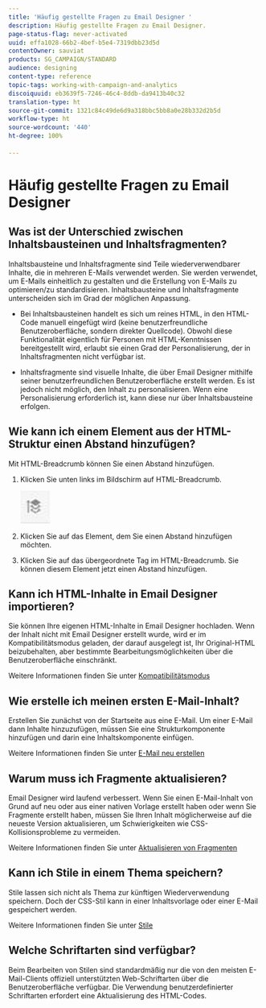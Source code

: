 ```yaml
---
title: 'Häufig gestellte Fragen zu Email Designer '
description: Häufig gestellte Fragen zu Email Designer.
page-status-flag: never-activated
uuid: effa1028-66b2-4bef-b5e4-7319dbb23d5d
contentOwner: sauviat
products: SG_CAMPAIGN/STANDARD
audience: designing
content-type: reference
topic-tags: working-with-campaign-and-analytics
discoiquuid: eb3639f5-7246-46c4-8ddb-da9413b40c32
translation-type: ht
source-git-commit: 1321c84c49de6d9a318bbc5bb8a0e28b332d2b5d
workflow-type: ht
source-wordcount: '440'
ht-degree: 100%

---
```



# Häufig gestellte Fragen zu Email Designer

## Was ist der Unterschied zwischen Inhaltsbausteinen und Inhaltsfragmenten?

Inhaltsbausteine und Inhaltsfragmente sind Teile wiederverwendbarer Inhalte, die in mehreren E-Mails verwendet werden. Sie werden verwendet, um E-Mails einheitlich zu gestalten und die Erstellung von E-Mails zu optimieren/zu standardisieren. Inhaltsbausteine und Inhaltsfragmente unterscheiden sich im Grad der möglichen Anpassung.

* Bei Inhaltsbausteinen handelt es sich um reines HTML, in den HTML-Code manuell eingefügt wird (keine benutzerfreundliche Benutzeroberfläche, sondern direkter Quellcode). Obwohl diese Funktionalität eigentlich für Personen mit HTML-Kenntnissen bereitgestellt wird, erlaubt sie einen Grad der Personalisierung, der in Inhaltsfragmenten nicht verfügbar ist.

* Inhaltsfragmente sind visuelle Inhalte, die über Email Designer mithilfe seiner benutzerfreundlichen Benutzeroberfläche erstellt werden. Es ist jedoch nicht möglich, den Inhalt zu personalisieren. Wenn eine Personalisierung erforderlich ist, kann diese nur über Inhaltsbausteine erfolgen.

## Wie kann ich einem Element aus der HTML-Struktur einen Abstand hinzufügen?

Mit HTML-Breadcrumb können Sie einen Abstand hinzufügen.

1. Klicken Sie unten links im Bildschirm auf HTML-Breadcrumb.

   ![](assets/do-not-localize/breadcrumb.png)

1. Klicken Sie auf das Element, dem Sie einen Abstand hinzufügen möchten.
1. Klicken Sie auf das übergeordnete Tag im HTML-Breadcrumb.
Sie können diesem Element jetzt einen Abstand hinzufügen.

## Kann ich HTML-Inhalte in Email Designer importieren?

Sie können Ihre eigenen HTML-Inhalte in Email Designer hochladen. Wenn der Inhalt nicht mit Email Designer erstellt wurde, wird er im Kompatibilitätsmodus geladen, der darauf ausgelegt ist, Ihr Original-HTML beizubehalten, aber bestimmte Bearbeitungsmöglichkeiten über die Benutzeroberfläche einschränkt.

Weitere Informationen finden Sie unter [Kompatibilitätsmodus](../../designing/using/using-existing-content.md#compatibility-mode)

## Wie erstelle ich meinen ersten E-Mail-Inhalt?

Erstellen Sie zunächst von der Startseite aus eine E-Mail.
Um einer E-Mail dann Inhalte hinzuzufügen, müssen Sie eine Strukturkomponente hinzufügen und darin eine Inhaltskomponente einfügen.

Weitere Informationen finden Sie unter [E-Mail neu erstellen](../../designing/using/quick-start.md#from-scratch-email)

## Warum muss ich Fragmente aktualisieren?

Email Designer wird laufend verbessert. Wenn Sie einen E-Mail-Inhalt von Grund auf neu oder aus einer nativen Vorlage erstellt haben oder wenn Sie Fragmente erstellt haben, müssen Sie Ihren Inhalt möglicherweise auf die neueste Version aktualisieren, um Schwierigkeiten wie CSS-Kollisionsprobleme zu vermeiden.

Weitere Informationen finden Sie unter [Aktualisieren von Fragmenten](../../designing/using/designing-content-in-adobe-campaign.md#email-designer-updates)

## Kann ich Stile in einem Thema speichern?

Stile lassen sich nicht als Thema zur künftigen Wiederverwendung speichern. Doch der CSS-Stil kann in einer Inhaltsvorlage oder einer E-Mail gespeichert werden.

Weitere Informationen finden Sie unter [Stile](../../designing/using/styles.md)

## Welche Schriftarten sind verfügbar?

Beim Bearbeiten von Stilen sind standardmäßig nur die von den meisten E-Mail-Clients offiziell unterstützten Web-Schriftarten über die Benutzeroberfläche verfügbar. Die Verwendung benutzerdefinierter Schriftarten erfordert eine Aktualisierung des HTML-Codes.
